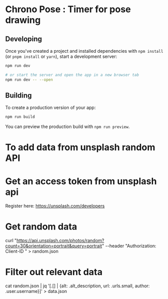 # Chrono Pose : Timer for pose drawing

## Developing

Once you've created a project and installed dependencies with `npm install` (or `pnpm install` or `yarn`), start a development server:

```bash
npm run dev

# or start the server and open the app in a new browser tab
npm run dev -- --open
```

## Building

To create a production version of your app:

```bash
npm run build
```

You can preview the production build with `npm run preview`.

# To add data from unsplash random API

# Get an access token from unsplash api

Register here: https://unsplash.com/developers

# Get random data

curl "https://api.unsplash.com/photos/random?count=30&orientation=portrait&query=portrait" --header "Authorization: Client-ID <Your unsplash access token>" > random.json

# Filter out relevant data

cat random.json | jq '[.[] | {alt: .alt_description, url: .urls.small, author: .user.username}]' > data.json

